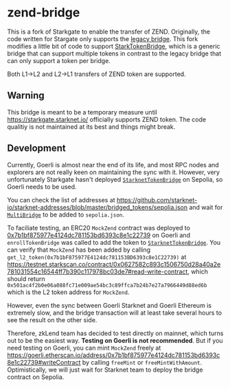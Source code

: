 # zend-bridge

This is a fork of Starkgate to enable the transfer of ZEND. Originally, the code written for Stargate only supports the [legacy bridge](https://github.com/starknet-io/starkgate-contracts/blob/v2.0/src/solidity/LegacyBridge.sol). This fork modifies a little bit of code to support [StarkTokenBridge](https://github.com/starknet-io/starkgate-contracts/blob/v2.0/src/solidity/StarknetTokenBridge.sol), which is a generic bridge that can support multiple tokens in contrast to the legacy bridge that can only support a token per bridge.

Both L1→L2 and L2->L1 transfers of ZEND token are supported.

## Warning

This bridge is meant to be a temporary measure until https://starkgate.starknet.io/ officially supports ZEND token. The code qualitiy is not maintained at its best and things might break.

## Development

Currently, Goerli is almost near the end of its life, and most RPC nodes and explorers are not really keen on maintaining the sync with it. However, very unfortunately Starkgate hasn't deployed [`StarknetTokenBridge`](https://github.com/starknet-io/starkgate-contracts/blob/v2.0/src/solidity/StarknetTokenBridge.sol) on Sepolia, so Goerli needs to be used.

You can check the list of addresses at https://github.com/starknet-io/starknet-addresses/blob/master/bridged_tokens/sepolia.json and wait for [`MultiBridge`](https://github.com/starknet-io/starknet-addresses/blob/1f3988f76dae9196e33d8a7d0b2623b783bf8ecc/bridged_tokens/goerli.json#L119) to be added to `sepolia.json`.

To faciliate testing, an ERC20 `MockZend` contract was deployed to [0x7b1bf875977e4124dc781153bd6393c8e1c22739](https://goerli.etherscan.io/address/0x7b1bf875977e4124dc781153bd6393c8e1c22739#code) on Goerli and `enrollTokenBridge` was called to add the token to [`StarknetTokenBridge`](https://github.com/starknet-io/starkgate-contracts/blob/v2.0/src/solidity/StarknetTokenBridge.sol). You can verify that `MockZend` has been added by calling `get_l2_token(0x7b1bF875977E4124dc781153BD6393c8e1C22739)` at https://testnet.starkscan.co/contract/0x0627582c893c1506750d28a40a2e781031554c16544ff7b390c117978bc03de7#read-write-contract, which should return `0x501ac4f2b0e06a088fc71e009ae54bc3c89ffca7b24b7e27a7966449d88ed6b` which is the L2 token address for `MockZend`.

However, even the sync between Goerli Starknet and Goerli Ethereum is extremely slow, and the bridge transaction will at least take several hours to see the result on the other side.

Therefore, zkLend team has decided to test directly on mainnet, which turns out to be the easiest way. **Testing on Goerli is not recommended**. But if you need testing on Goerli, you can mint `MockZend` freely at https://goerli.etherscan.io/address/0x7b1bf875977e4124dc781153bd6393c8e1c22739#writeContract by calling `freeMint` or `freeMintWithAmount`. Optimistically, we will just wait for Starknet team to deploy the bridge contract on Sepolia.
